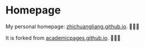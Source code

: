 # Homepage

My personal homepage: [zhichuangliang.github.io](https://zhichuangliang.github.io). 👋👋👋

It is forked from [academicpages.github.io](https://academicpages.github.io). 🌱🌱🌱
